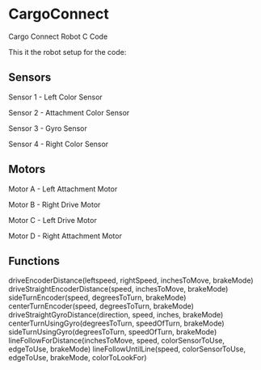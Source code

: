 # CargoConnect
Cargo Connect Robot C Code

This it the robot setup for the code:

Sensors
----------------------------------------------------------------
Sensor 1 - Left Color Sensor

Sensor 2 - Attachment Color Sensor

Sensor 3 - Gyro Sensor

Sensor 4 - Right Color Sensor

Motors
----------------------------------------------------------------
Motor A - Left Attachment Motor

Motor B - Right Drive Motor 

Motor C - Left Drive Motor

Motor D - Right Attachment Motor 


Functions
----------------------------------------------------------------
driveEncoderDistance(leftspeed, rightSpeed, inchesToMove, brakeMode)
driveStraightEncoderDistance(speed, inchesToMove, brakeMode)
sideTurnEncoder(speed, degreesToTurn, brakeMode)
centerTurnEncoder(speed, degreesToTurn, brakeMode)
driveStraightGyroDistance(direction, speed, inches, brakeMode)
centerTurnUsingGyro(degreesToTurn, speedOfTurn, brakeMode)
sideTurnUsingGyro(degreesToTurn, speedOfTurn, brakeMode)
lineFollowForDistance(inchesToMove, speed, colorSensorToUse, edgeToUse, brakeMode)
lineFollowUntilLine(speed, colorSensorToUse, edgeToUse, brakeMode, colorToLookFor)
